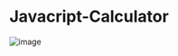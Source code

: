 # Javacript-Calculator

![image](https://user-images.githubusercontent.com/32751661/94929351-fa89c000-0492-11eb-92a1-28d6cf852684.png)
